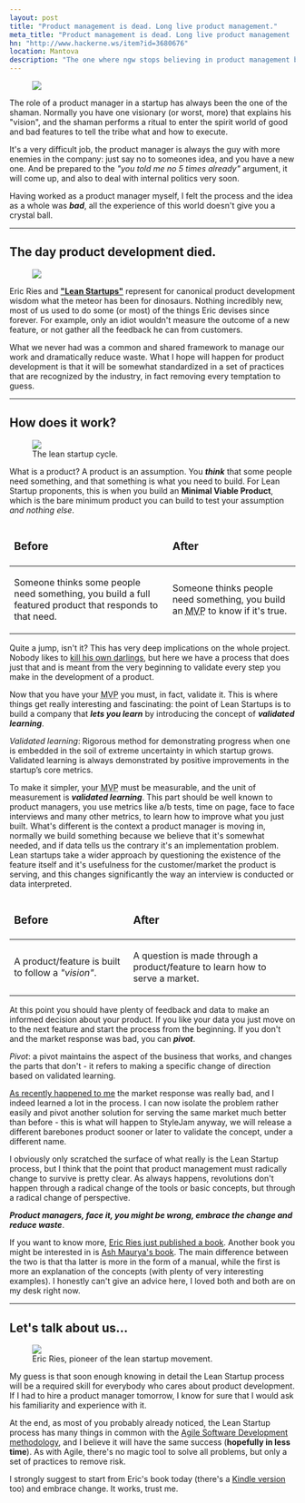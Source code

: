 ```yaml
---
layout: post
title: "Product management is dead. Long live product management."
meta_title: "Product management is dead. Long live product management | NoFeed.org"
hn: "http://www.hackerne.ws/item?id=3680676"
location: Mantova
description: "The one where ngw stops believing in product management but changes his mind before the end of the page."
---
```

<figure>
	<img src='/images/2/shaman.jpg' />
</figure>

The role of a product manager in a startup has always been the one of the shaman. Normally you have one visionary (or worst, more) that explains his "vision", and the shaman performs a ritual to enter the spirit world of good and bad features to tell the tribe what and how to execute.

It's a very difficult job, the product manager is always the guy with more enemies in the company: just say no to someones idea, and you have a new one. And be prepared to the *"you told me no 5 times already"* argument, it will come up, and also to deal with internal politics very soon.

Having worked as a product manager myself, I felt the process and the idea as a whole was __*bad*__, all the experience of this world doesn't give you a crystal ball.

***

## The day product development died.

<figure>
	<img src='/images/2/dinosaurs.jpg' />
</figure>

Eric Ries and [**"Lean Startups"**](http://theleanstartup.com/) represent for canonical product development wisdom what the meteor has been for dinosaurs. Nothing incredibly new, most of us used to do some (or most) of the things Eric devises since forever. For example, only an idiot wouldn't measure the outcome of a new feature, or not gather all the feedback he can from customers.

What we never had was a common and shared framework to manage our work and dramatically reduce waste. What I hope will happen for product development is that it will be somewhat standardized in a set of practices that are recognized by the industry, in fact removing every temptation to guess.

***

## How does it work?

<figure>
	<img src='/images/2/leancycle.jpg' />
	<figcaption>The lean startup cycle.</figcaption>
</figure>

What is a product? A product is an assumption. You __*think*__ that some people need something, and that something is what you need to build. For Lean Startup proponents, this is when you build an **Minimal Viable Product**, which is the bare minimum product you can build to test your assumption _and nothing else_.

<table>
	<thead>
		<tr>
			<td><h3>Before</h3></td>
			<td><h3>After</h3></td>
		</tr>
	</thead>
	<tbody>
		<td><p>Someone thinks some people need something, you build a full featured product that responds to that need.</p></td>
		<td><p>Someone thinks people need something, you build an <abbr title="Minimal Viable Product">MVP</abbr> to know if it's true.</p></td>
	</tbody>
</table>

Quite a jump, isn't it? This has very deep implications on the whole project. Nobody likes to [kill his own darlings](http://c2.com/cgi/wiki?KillYourDarlings), but here we have a process that does just that and is meant from the very beginning to validate every step you make in the development of a product.

Now that you have your <abbr title="Minimal Viable Product">MVP</abbr> you must, in fact, validate it. This is where things get really interesting and fascinating: the point of Lean Startups is to build a company that __*lets you learn*__ by introducing the concept of __*validated learning*__.

<aside>
	<p><dfn>Validated learning</dfn>: Rigorous method for demonstrating progress when one is embedded in the soil of extreme uncertainty in which startup grows. Validated learning is always demonstrated by positive improvements in the startup’s core metrics.</p>
</aside>

To make it simpler, your <abbr title="Minimal Viable Product">MVP</abbr> must be measurable, and the unit of measurement is __*validated learning*__. This part should be well known to product managers, you use metrics like a/b tests, time on page, face to face interviews and many other metrics, to learn how to improve what you just built. What's different is the context a product manager is moving in, normally we build something because we believe that it's somewhat needed, and if data tells us the contrary it's an implementation problem. Lean startups take a wider approach by questioning the existence of the feature itself and it's usefulness for the customer/market  the product is serving, and this changes significantly the way an interview is conducted or data interpreted.

<table>
	<thead>
		<tr>
			<td><h3>Before</h3></td>
			<td><h3>After</h3></td>
		</tr>
	</thead>
	<tbody>
		<td><p>A product/feature is built to follow a <em>"vision"</em>.</p></td>
		<td><p>A question is made through a product/feature to learn how to serve a market.</p></td>
	</tbody>
</table>

At this point you should have plenty of feedback and data to make an informed decision about your product. If you like your data you just move on to the next feature and start the process from the beginning. If you don't and the market response was bad, you can __*pivot*__.

<aside>
	<p><dfn>Pivot</dfn>: a pivot maintains the aspect of the business that works, and changes the parts that don't - it refers to making a specific change of direction based on validated learning.</p>
</aside>

[As recently happened to me](http://nofeed.org/2012/02/22/the-world-will-end-in-2012.html) the market response was really bad, and I indeed learned a lot in the process. I can now isolate the problem rather easily and pivot another solution for serving the same market much better than before - this is what will happen to StyleJam anyway, we will release a different barebones product sooner or later to validate the concept, under a different name.

I obviously only scratched the surface of what really is the Lean Startup process, but I think that the point that product management must radically change to survive is pretty clear. As always happens, revolutions don't happen through a radical change of the tools or basic concepts, but through a radical change of perspective. 

__*Product managers, face it, you might be wrong, embrace the change and reduce waste*__. 

If you want to know more, [Eric Ries just published a book](http://www.startuplessonslearned.com/2011/07/lean-startup-book-is-here.html). Another book you might be interested in is [Ash Maurya's book](http://www.runningleanhq.com/). The main difference between the two is that tha latter is more in the form of a manual, while the first is more an explanation of the concepts (with plenty of very interesting examples). I honestly can't give an advice here, I loved both and both are on my desk right now.

***

## Let's talk about us…

<figure>
	<img src='/images/2/eric_ries.jpg' />
	<figcaption>Eric Ries, pioneer of the lean startup movement.</figcaption>
</figure>

My guess is that soon enough knowing in detail the Lean Startup process will be a required skill for everybody who cares about product development. If I had to hire a product manager tomorrow, I know for sure that I would ask his familiarity and experience with it.

At the end, as most of you probably already noticed, the Lean Startup process has many things in common with the [Agile Software Development methodology](http://en.wikipedia.org/wiki/Agile_software_development), and I believe it will have the same success (**hopefully in less time**). As with Agile, there's no magic tool to solve all problems, but only a set of practices to remove risk.

I strongly suggest to start from Eric's book today (there's a [Kindle version](http://www.amazon.com/Lean-Startup-Entrepreneurs-Continuous-Innovation/dp/0307887898) too) and embrace change. It works, trust me.